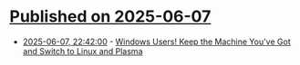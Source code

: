 # [Published on 2025-06-07](index.md)

* [2025-06-07, 22:42:00](https://soylentnews.org/article.pl?sid=25/06/06/1411252&from=rss) - [Windows Users! Keep the Machine You've Got and Switch to Linux and Plasma](https://soylentnews.org/article.pl?sid=25/06/06/1411252&from=rss)
